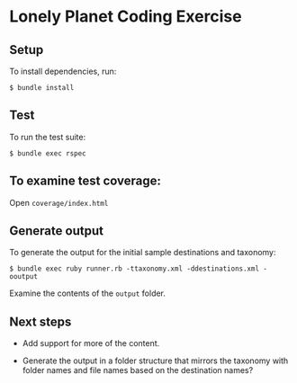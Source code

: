 # Lonely Planet Coding Exercise

## Setup

To install dependencies, run:

    $ bundle install

## Test

To run the test suite:

    $ bundle exec rspec

## To examine test coverage:

Open `coverage/index.html`

## Generate output

To generate the output for the initial sample destinations and taxonomy:

    $ bundle exec ruby runner.rb -ttaxonomy.xml -ddestinations.xml -ooutput

Examine the contents of the `output` folder.

## Next steps

* Add support for more of the content.

* Generate the output in a folder structure that mirrors the taxonomy with
  folder names and file names based on the destination names?
